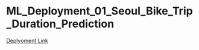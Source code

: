 # ML_Deployment_01_Seoul_Bike_Trip_Duration_Prediction

[Deplyoment Link](https://seoul-bike-trip-duration.herokuapp.com)
